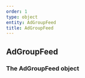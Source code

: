 ```yaml
---
order: 1
type: object
entity: AdGroupFeed 
title: AdGroupFeed 
---
```


## AdGroupFeed 
### The AdGroupFeed object

